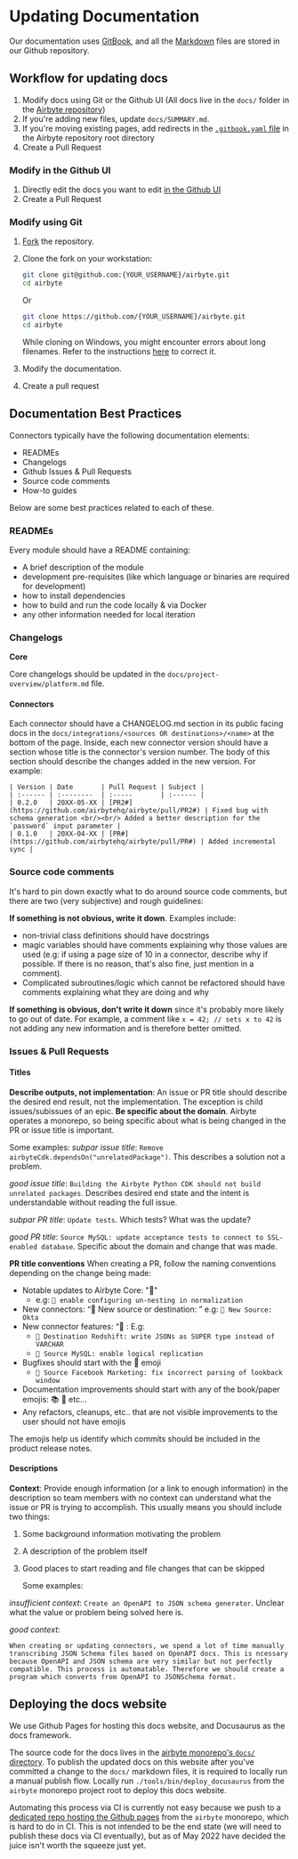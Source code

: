 # Updating Documentation

Our documentation uses [GitBook](https://gitbook.com), and all the [Markdown](https://guides.github.com/features/mastering-markdown/) files are stored in our Github repository.

## Workflow for updating docs

1. Modify docs using Git or the Github UI \(All docs live in the `docs/` folder in the [Airbyte repository](https://github.com/airbytehq/airbyte)\)
2. If you're adding new files, update `docs/SUMMARY.md`.
3. If you're moving existing pages, add redirects in the [`.gitbook.yaml` file](https://github.com/airbytehq/airbyte/blob/master/.gitbook.yaml) in the Airbyte repository root directory
4. Create a Pull Request

### Modify in the Github UI

1. Directly edit the docs you want to edit [in the Github UI](https://docs.github.com/en/github/managing-files-in-a-repository/managing-files-on-github/editing-files-in-your-repository)
2. Create a Pull Request

### Modify using Git

1. [Fork](https://docs.github.com/en/github/getting-started-with-github/fork-a-repo) the repository.
2. Clone the fork on your workstation:

   ```bash
   git clone git@github.com:{YOUR_USERNAME}/airbyte.git
   cd airbyte
   ```

   Or

   ```bash
   git clone https://github.com/{YOUR_USERNAME}/airbyte.git
   cd airbyte
   ```

   While cloning on Windows, you might encounter errors about long filenames. Refer to the instructions [here](../deploying-airbyte/local-deployment.md#handling-long-filename-error) to correct it.

3. Modify the documentation.
4. Create a pull request

## Documentation Best Practices

Connectors typically have the following documentation elements:

* READMEs
* Changelogs
* Github Issues & Pull Requests
* Source code comments
* How-to guides

Below are some best practices related to each of these.

### READMEs

Every module should have a README containing:

* A brief description of the module
* development pre-requisites \(like which language or binaries are required for development\)
* how to install dependencies
* how to build and run the code locally & via Docker
* any other information needed for local iteration

### Changelogs

**Core**

Core changelogs should be updated in the `docs/project-overview/platform.md` file.

#### Connectors

Each connector should have a CHANGELOG.md section in its public facing docs in the `docs/integrations/<sources OR destinations>/<name>` at the bottom of the page. Inside, each new connector version should have a section whose title is the connector's version number. The body of this section should describe the changes added in the new version. For example:

```text
| Version | Date       | Pull Request | Subject |
| :------ | :--------  | :-----       | :------ |
| 0.2.0   | 20XX-05-XX | [PR2#](https://github.com/airbytehq/airbyte/pull/PR2#) | Fixed bug with schema generation <br/><br/> Added a better description for the `password` input parameter |
| 0.1.0   | 20XX-04-XX | [PR#](https://github.com/airbytehq/airbyte/pull/PR#) | Added incremental sync |
```

### Source code comments

It's hard to pin down exactly what to do around source code comments, but there are two \(very subjective\) and rough guidelines:

**If something is not obvious, write it down**. Examples include:

* non-trivial class definitions should have docstrings
* magic variables should have comments explaining why those values are used \(e.g: if using a page size of 10 in a connector, describe why if possible. If there is no reason, that's also fine, just mention in a comment\). 
* Complicated subroutines/logic which cannot be refactored should have comments explaining what they are doing and why

**If something is obvious, don't write it down** since it's probably more likely to go out of date. For example, a comment like `x = 42; // sets x to 42` is not adding any new information and is therefore better omitted.

### Issues & Pull Requests

#### Titles

**Describe outputs, not implementation**: An issue or PR title should describe the desired end result, not the implementation. The exception is child issues/subissues of an epic. **Be specific about the domain**. Airbyte operates a monorepo, so being specific about what is being changed in the PR or issue title is important.

Some examples: _subpar issue title_: `Remove airbyteCdk.dependsOn("unrelatedPackage")`. This describes a solution not a problem.

_good issue title_: `Building the Airbyte Python CDK should not build unrelated packages`. Describes desired end state and the intent is understandable without reading the full issue.

_subpar PR title_: `Update tests`. Which tests? What was the update?

_good PR title_: `Source MySQL: update acceptance tests to connect to SSL-enabled database`. Specific about the domain and change that was made.

**PR title conventions** When creating a PR, follow the naming conventions depending on the change being made:

* Notable updates to Airbyte Core: "🎉"
  * e.g: `🎉 enable configuring un-nesting in normalization`
* New connectors: “🎉 New source or destination: ” e.g: `🎉 New Source: Okta`
* New connector features: “🎉 :  E.g:
  * `🎉 Destination Redshift: write JSONs as SUPER type instead of VARCHAR`
  * `🎉 Source MySQL: enable logical replication`
* Bugfixes should start with the  🐛 emoji
  * `🐛 Source Facebook Marketing: fix incorrect parsing of lookback window`
* Documentation improvements should start with any of the book/paper emojis: 📚 📝 etc…
* Any refactors, cleanups, etc.. that are not visible improvements to the user should not have emojis

The emojis help us identify which commits should be included in the product release notes.

#### Descriptions

**Context**: Provide enough information \(or a link to enough information\) in the description so team members with no context can understand what the issue or PR is trying to accomplish. This usually means you should include two things:

1. Some background information motivating the problem
2. A description of the problem itself
3. Good places to start reading and file changes that can be skipped

   Some examples: 

_insufficient context_: `Create an OpenAPI to JSON schema generator`. Unclear what the value or problem being solved here is.

_good context_:

```text
When creating or updating connectors, we spend a lot of time manually transcribing JSON Schema files based on OpenAPI docs. This is ncessary because OpenAPI and JSON schema are very similar but not perfectly compatible. This process is automatable. Therefore we should create a program which converts from OpenAPI to JSONSchema format.
```

## Deploying the docs website
We use Github Pages for hosting this docs website, and Docusaurus as the docs framework.

The source code for the docs lives in the [airbyte monorepo's `docs/` directory](https://github.com/airbytehq/airbyte/tree/master/docs). To publish the updated docs on this website after you've committed a change to the `docs/` markdown files, it is required to locally run a manual publish flow. Locally run `./tools/bin/deploy_docusaurus` from the `airbyte` monorepo project root to deploy this docs website. 

Automating this process via CI is currently not easy because we push to a [dedicated repo hosting the Github pages](https://github.com/airbytehq/airbytehq.github.io) from the `airbyte` monorepo, which is hard to do in CI. This is not intended to be the end state (we will need to publish these docs via CI eventually), but as of May 2022 have decided the juice isn't worth the squeeze just yet. 
